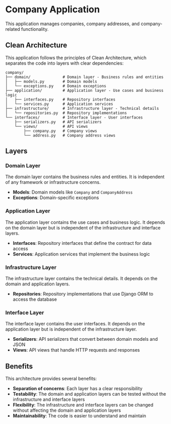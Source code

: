 # Company Application

This application manages companies, company addresses, and company-related functionality.

## Clean Architecture

This application follows the principles of Clean Architecture, which separates the code into layers with clear dependencies:

```
company/
├── domain/              # Domain layer - Business rules and entities
│   ├── models.py        # Domain models
│   └── exceptions.py    # Domain exceptions
├── application/         # Application layer - Use cases and business logic
│   ├── interfaces.py    # Repository interfaces
│   └── services.py      # Application services
├── infrastructure/      # Infrastructure layer - Technical details
│   └── repositories.py  # Repository implementations
└── interfaces/          # Interface layer - User interfaces
    ├── serializers.py   # API serializers
    └── views/           # API views
        ├── company.py   # Company views
        └── address.py   # Company address views
```

## Layers

### Domain Layer

The domain layer contains the business rules and entities. It is independent of any framework or infrastructure concerns.

- **Models**: Domain models like `Company` and `CompanyAddress`
- **Exceptions**: Domain-specific exceptions

### Application Layer

The application layer contains the use cases and business logic. It depends on the domain layer but is independent of the infrastructure and interface layers.

- **Interfaces**: Repository interfaces that define the contract for data access
- **Services**: Application services that implement the business logic

### Infrastructure Layer

The infrastructure layer contains the technical details. It depends on the domain and application layers.

- **Repositories**: Repository implementations that use Django ORM to access the database

### Interface Layer

The interface layer contains the user interfaces. It depends on the application layer but is independent of the infrastructure layer.

- **Serializers**: API serializers that convert between domain models and JSON
- **Views**: API views that handle HTTP requests and responses

## Benefits

This architecture provides several benefits:

- **Separation of concerns**: Each layer has a clear responsibility
- **Testability**: The domain and application layers can be tested without the infrastructure and interface layers
- **Flexibility**: The infrastructure and interface layers can be changed without affecting the domain and application layers
- **Maintainability**: The code is easier to understand and maintain
